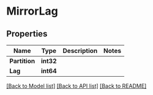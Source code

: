 # MirrorLag

## Properties

Name | Type | Description | Notes
------------ | ------------- | ------------- | -------------
**Partition** | **int32** |  | 
**Lag** | **int64** |  | 

[[Back to Model list]](../README.md#documentation-for-models) [[Back to API list]](../README.md#documentation-for-api-endpoints) [[Back to README]](../README.md)


